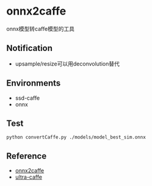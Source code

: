 # onnx2caffe
onnx模型转caffe模型的工具

## Notification
* upsample/resize可以用deconvolution替代

## Environments
* ssd-caffe 
* onnx 

## Test
```
python convertCaffe.py ./models/model_best_sim.onnx
```

## Reference
* [onnx2caffe](https://github.com/MTlab/onnx2caffe.git)  
* [ultra-caffe](https://github.com/Linzaer/Ultra-Light-Fast-Generic-Face-Detector-1MB/tree/master/caffe)

